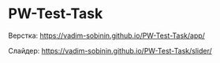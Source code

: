 # PW-Test-Task

Верстка: https://vadim-sobinin.github.io/PW-Test-Task/app/

Слайдер: https://vadim-sobinin.github.io/PW-Test-Task/slider/
